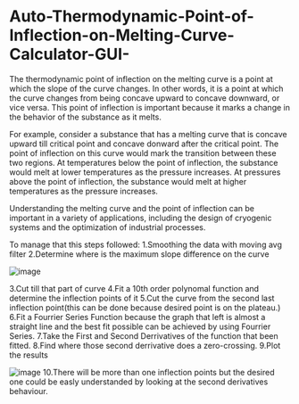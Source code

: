 # Auto-Thermodynamic-Point-of-Inflection-on-Melting-Curve-Calculator-GUI-



The thermodynamic point of inflection on the melting curve is a point at which the slope of the curve changes. In other words, it is a point at which the curve changes from being concave upward to concave downward, or vice versa. This point of inflection is important because it marks a change in the behavior of the substance as it melts.

For example, consider a substance that has a melting curve that is concave upward till critical point and concave donward after the critical point. The point of inflection on this curve would mark the transition between these two regions. At temperatures below the point of inflection, the substance would melt at lower temperatures as the pressure increases. At pressures above the point of inflection, the substance would melt at higher temperatures as the pressure increases.

Understanding the melting curve and the point of inflection can be important in a variety of applications, including the design of cryogenic systems and the optimization of industrial processes.

To manage that this steps followed:
1.Smoothing the data with moving avg filter
2.Determine where is the maximum slope difference on the curve















![image](https://user-images.githubusercontent.com/112509269/209764170-882f1739-470d-46e3-bf7d-1272e6542192.png)
















3.Cut till that part of curve
4.Fit a 10th order polynomal function and determine the inflection points of it
5.Cut the curve from the second last inflection point(this can be done because desired point is on the plateau.)
6.Fit a Fourrier Series Function because the graph that left is almost a straight line and the best fit  possible can be achieved by using Fourrier Series.
7.Take the First and Second Derrivatives of the function that been fitted.
8.Find where those second derrivative does a zero-crossing.
9.Plot the results




















![image](https://user-images.githubusercontent.com/112509269/209764661-a15f930c-1ff0-49b7-8a87-598f41bec4ee.png)
10.There will be more than one inflection points but the desired one could be easly understanded by looking at the second derivatives behaviour.
